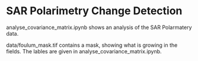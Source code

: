 
# SAR Polarimetry Change Detection

analyse_covariance_matrix.ipynb shows an analysis of the SAR Polarmatery data.

data/foulum_mask.tif contains a mask, showing what is growing in the fields.
The lables are given in analyse_covariance_matrix.ipynb.
